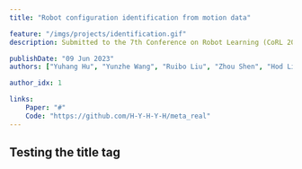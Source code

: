 ```yaml
---
title: "Robot configuration identification from motion data"

feature: "/imgs/projects/identification.gif"
description: Submitted to the 7th Conference on Robot Learning (CoRL 2023)

publishDate: "09 Jun 2023"
authors: ["Yuhang Hu", "Yunzhe Wang", "Ruibo Liu", "Zhou Shen", "Hod Lipson"]

author_idx: 1

links: 
    Paper: "#"
    Code: "https://github.com/H-Y-H-Y-H/meta_real"
---
```


## Testing the title tag
